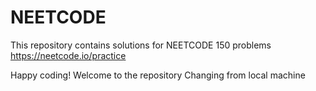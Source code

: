 # NEETCODE
This repository contains solutions for NEETCODE 150 problems
<br/>
<a>https://neetcode.io/practice</a>

Happy coding!
Welcome to the repository
Changing from local machine
